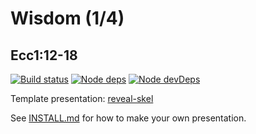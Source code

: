 # Wisdom (1/4)
## Ecc1:12-18

[![Build status](https://api.travis-ci.org/sermons/wisdom.svg)](https://travis-ci.org/github/sermons/wisdom)
[![Node deps](https://david-dm.org/sermons/wisdom.svg)](https://david-dm.org/sermons/wisdom)
[![Node devDeps](https://david-dm.org/sermons/wisdom/dev-status.svg)](https://david-dm.org/sermons/wisdom?type=dev)

Template presentation: [reveal-skel](https://github.com/sermons/reveal-skel)

See [INSTALL.md](INSTALL.md)
for how to make your own presentation.
